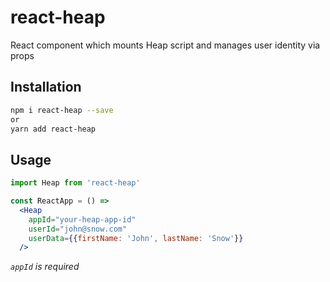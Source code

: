 # react-heap
React component which mounts Heap script and manages user identity via props

## Installation
```bash
npm i react-heap --save
or
yarn add react-heap
```

## Usage
```jsx
import Heap from 'react-heap'

const ReactApp = () =>
  <Heap 
    appId="your-heap-app-id" 
    userId="john@snow.com" 
    userData={{firstName: 'John', lastName: 'Snow'}} 
  />
```
*`appId` is required*

